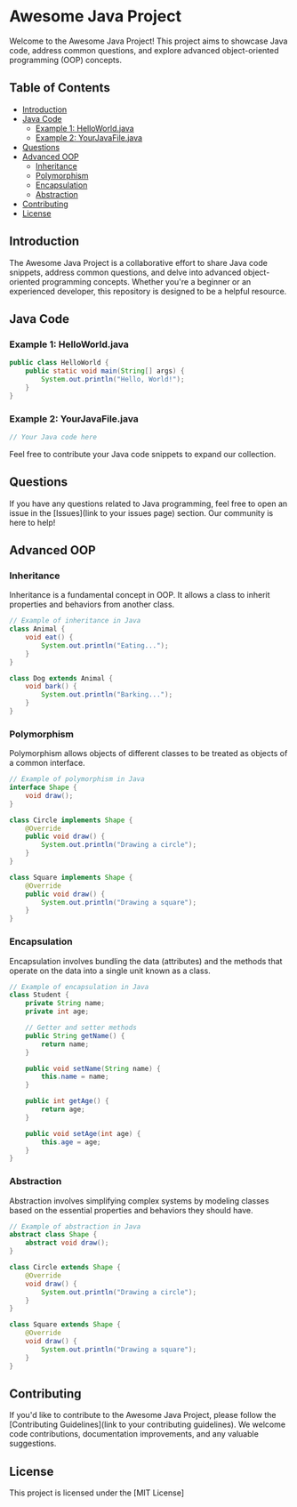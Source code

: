 
# Awesome Java Project

Welcome to the Awesome Java Project! This project aims to showcase Java code, address common questions, and explore advanced object-oriented programming (OOP) concepts.

## Table of Contents
- [Introduction](#introduction)
- [Java Code](#java-code)
  - [Example 1: HelloWorld.java](#example-1-helloworldjava)
  - [Example 2: YourJavaFile.java](#example-2-yourjavafilejava)
- [Questions](#questions)
- [Advanced OOP](#advanced-oop)
  - [Inheritance](#inheritance)
  - [Polymorphism](#polymorphism)
  - [Encapsulation](#encapsulation)
  - [Abstraction](#abstraction)
- [Contributing](#contributing)
- [License](#license)

## Introduction

The Awesome Java Project is a collaborative effort to share Java code snippets, address common questions, and delve into advanced object-oriented programming concepts. Whether you're a beginner or an experienced developer, this repository is designed to be a helpful resource.

## Java Code

### Example 1: HelloWorld.java
```java
public class HelloWorld {
    public static void main(String[] args) {
        System.out.println("Hello, World!");
    }
}
```

### Example 2: YourJavaFile.java
```java
// Your Java code here
```

Feel free to contribute your Java code snippets to expand our collection.

## Questions

If you have any questions related to Java programming, feel free to open an issue in the [Issues](link to your issues page) section. Our community is here to help!

## Advanced OOP

### Inheritance
Inheritance is a fundamental concept in OOP. It allows a class to inherit properties and behaviors from another class.

```java
// Example of inheritance in Java
class Animal {
    void eat() {
        System.out.println("Eating...");
    }
}

class Dog extends Animal {
    void bark() {
        System.out.println("Barking...");
    }
}
```

### Polymorphism
Polymorphism allows objects of different classes to be treated as objects of a common interface.

```java
// Example of polymorphism in Java
interface Shape {
    void draw();
}

class Circle implements Shape {
    @Override
    public void draw() {
        System.out.println("Drawing a circle");
    }
}

class Square implements Shape {
    @Override
    public void draw() {
        System.out.println("Drawing a square");
    }
}
```

### Encapsulation
Encapsulation involves bundling the data (attributes) and the methods that operate on the data into a single unit known as a class.

```java
// Example of encapsulation in Java
class Student {
    private String name;
    private int age;

    // Getter and setter methods
    public String getName() {
        return name;
    }

    public void setName(String name) {
        this.name = name;
    }

    public int getAge() {
        return age;
    }

    public void setAge(int age) {
        this.age = age;
    }
}
```

### Abstraction
Abstraction involves simplifying complex systems by modeling classes based on the essential properties and behaviors they should have.

```java
// Example of abstraction in Java
abstract class Shape {
    abstract void draw();
}

class Circle extends Shape {
    @Override
    void draw() {
        System.out.println("Drawing a circle");
    }
}

class Square extends Shape {
    @Override
    void draw() {
        System.out.println("Drawing a square");
    }
}
```

## Contributing

If you'd like to contribute to the Awesome Java Project, please follow the [Contributing Guidelines](link to your contributing guidelines). We welcome code contributions, documentation improvements, and any valuable suggestions.

## License

This project is licensed under the [MIT License]
